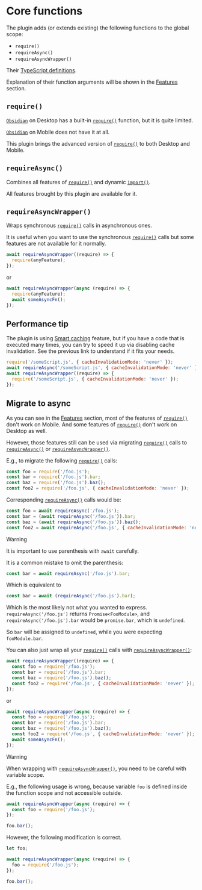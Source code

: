 # Core functions

The plugin adds (or extends existing) the following functions to the global scope:

- `require()`
- `requireAsync()`
- `requireAsyncWrapper()`

Their [TypeScript definitions](../src/types.ts).

Explanation of their function arguments will be shown in the [Features](./usage.md#features) section.

## `require()`

[`Obsidian`][Obsidian] on Desktop has a built-in [`require()`][require] function, but it is quite limited.

[`Obsidian`][Obsidian] on Mobile does not have it at all.

This plugin brings the advanced version of [`require()`][require] to both Desktop and Mobile.

## `requireAsync()`

Combines all features of [`require()`][require] and dynamic [`import()`][import].

All features brought by this plugin are available for it.

## `requireAsyncWrapper()`

Wraps synchronous [`require()`](#require) calls in asynchronous ones.

It is useful when you want to use the synchronous [`require()`](#require) calls but some features are not available for it normally.

```js
await requireAsyncWrapper((require) => {
  require(anyFeature);
});
```

or

```js
await requireAsyncWrapper(async (require) => {
  require(anyFeature);
  await someAsyncFn();
});
```

## Performance tip

The plugin is using [Smart caching](./smart-caching.md) feature, but if you have a code that is executed many times, you can try to speed it up via disabling cache invalidation. See the previous link to understand if it fits your needs.

```js
require('/someScript.js', { cacheInvalidationMode: 'never' });
await requireAsync('/someScript.js', { cacheInvalidationMode: 'never' });
await requireAsyncWrapper((require) => {
  require('/someScript.js', { cacheInvalidationMode: 'never' });
});
```

## Migrate to async

As you can see in the [Features](./usage.md#features) section, most of the features of [`require()`](#require) don't work on Mobile. And some features of [`require()`](#require) don't work on Desktop as well.

However, those features still can be used via migrating [`require()`](#require) calls to [`requireAsync()`](#requireasync) or [`requireAsyncWrapper()`](#requireasyncwrapper).

E.g., to migrate the following [`require()`](#require) calls:

```js
const foo = require('/foo.js');
const bar = require('/foo.js').bar;
const baz = require('/foo.js').baz();
const foo2 = require('/foo.js', { cacheInvalidationMode: 'never' });
```

Corresponding [`requireAsync()`](#requireasync) calls would be:

```js
const foo = await requireAsync('/foo.js');
const bar = (await requireAsync('/foo.js')).bar;
const baz = (await requireAsync('/foo.js')).baz();
const foo2 = await requireAsync('/foo.js', { cacheInvalidationMode: 'never' });
```

> [!WARNING]
>
> It is important to use parenthesis with `await` carefully.
>
> It is a common mistake to omit the parenthesis:
>
> ```js
> const bar = await requireAsync('/foo.js').bar;
> ```
>
> Which is equivalent to
>
> ```js
> const bar = await (requireAsync('/foo.js').bar);
> ```
>
> Which is the most likely not what you wanted to express. `requireAsync('/foo.js')` returns `Promise<FooModule>`, and `requireAsync('/foo.js').bar` would be `promise.bar`, which is `undefined`.
>
> So `bar` will be assigned to `undefined`, while you were expecting `fooModule.bar`.

You can also just wrap all your [`require()`](#require) calls with [`requireAsyncWrapper()`](#requireasyncwrapper):

```js
await requireAsyncWrapper((require) => {
  const foo = require('/foo.js');
  const bar = require('/foo.js').bar;
  const baz = require('/foo.js').baz();
  const foo2 = require('/foo.js', { cacheInvalidationMode: 'never' });
});
```

or

```js
await requireAsyncWrapper(async (require) => {
  const foo = require('/foo.js');
  const bar = require('/foo.js').bar;
  const baz = require('/foo.js').baz();
  const foo2 = require('/foo.js', { cacheInvalidationMode: 'never' });
  await someAsyncFn();
});
```

> [!WARNING]
>
> When wrapping with [`requireAsyncWrapper()`](#requireasyncwrapper), you need to be careful with variable scope.
>
> E.g., the following usage is wrong, because variable `foo` is defined inside the function scope and not accessible outside.
>
> ```js
> await requireAsyncWrapper(async (require) => {
>   const foo = require('/foo.js');
> });
>
> foo.bar();
> ```
>
> However, the following modification is correct.
>
> ```js
> let foo;
>
> await requireAsyncWrapper(async (require) => {
>   foo = require('/foo.js');
> });
>
> foo.bar();
> ```

[import]: https://developer.mozilla.org/en-US/docs/Web/JavaScript/Reference/Statements/import
[Obsidian]: https://obsidian.md/
[require]: https://nodejs.org/api/modules.html#requireid
